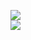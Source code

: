 [![](https://img.shields.io/badge/Made%20With-Github%20Spray-lightgrey.svg?style=for-the-badge&logo=github)](https://github.com/Annihil/github-spray#1789)  
[![](https://i.imgur.com/2DrTn0Z.gif)](https://github.com/Annihil/github-spray)